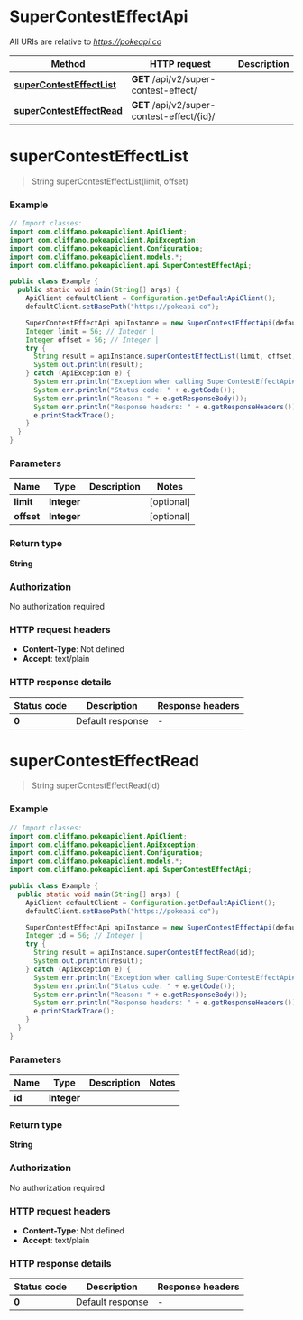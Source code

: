 # SuperContestEffectApi

All URIs are relative to *https://pokeapi.co*

Method | HTTP request | Description
------------- | ------------- | -------------
[**superContestEffectList**](SuperContestEffectApi.md#superContestEffectList) | **GET** /api/v2/super-contest-effect/ | 
[**superContestEffectRead**](SuperContestEffectApi.md#superContestEffectRead) | **GET** /api/v2/super-contest-effect/{id}/ | 


<a name="superContestEffectList"></a>
# **superContestEffectList**
> String superContestEffectList(limit, offset)



### Example
```java
// Import classes:
import com.cliffano.pokeapiclient.ApiClient;
import com.cliffano.pokeapiclient.ApiException;
import com.cliffano.pokeapiclient.Configuration;
import com.cliffano.pokeapiclient.models.*;
import com.cliffano.pokeapiclient.api.SuperContestEffectApi;

public class Example {
  public static void main(String[] args) {
    ApiClient defaultClient = Configuration.getDefaultApiClient();
    defaultClient.setBasePath("https://pokeapi.co");

    SuperContestEffectApi apiInstance = new SuperContestEffectApi(defaultClient);
    Integer limit = 56; // Integer | 
    Integer offset = 56; // Integer | 
    try {
      String result = apiInstance.superContestEffectList(limit, offset);
      System.out.println(result);
    } catch (ApiException e) {
      System.err.println("Exception when calling SuperContestEffectApi#superContestEffectList");
      System.err.println("Status code: " + e.getCode());
      System.err.println("Reason: " + e.getResponseBody());
      System.err.println("Response headers: " + e.getResponseHeaders());
      e.printStackTrace();
    }
  }
}
```

### Parameters

Name | Type | Description  | Notes
------------- | ------------- | ------------- | -------------
 **limit** | **Integer**|  | [optional]
 **offset** | **Integer**|  | [optional]

### Return type

**String**

### Authorization

No authorization required

### HTTP request headers

 - **Content-Type**: Not defined
 - **Accept**: text/plain

### HTTP response details
| Status code | Description | Response headers |
|-------------|-------------|------------------|
**0** | Default response |  -  |

<a name="superContestEffectRead"></a>
# **superContestEffectRead**
> String superContestEffectRead(id)



### Example
```java
// Import classes:
import com.cliffano.pokeapiclient.ApiClient;
import com.cliffano.pokeapiclient.ApiException;
import com.cliffano.pokeapiclient.Configuration;
import com.cliffano.pokeapiclient.models.*;
import com.cliffano.pokeapiclient.api.SuperContestEffectApi;

public class Example {
  public static void main(String[] args) {
    ApiClient defaultClient = Configuration.getDefaultApiClient();
    defaultClient.setBasePath("https://pokeapi.co");

    SuperContestEffectApi apiInstance = new SuperContestEffectApi(defaultClient);
    Integer id = 56; // Integer | 
    try {
      String result = apiInstance.superContestEffectRead(id);
      System.out.println(result);
    } catch (ApiException e) {
      System.err.println("Exception when calling SuperContestEffectApi#superContestEffectRead");
      System.err.println("Status code: " + e.getCode());
      System.err.println("Reason: " + e.getResponseBody());
      System.err.println("Response headers: " + e.getResponseHeaders());
      e.printStackTrace();
    }
  }
}
```

### Parameters

Name | Type | Description  | Notes
------------- | ------------- | ------------- | -------------
 **id** | **Integer**|  |

### Return type

**String**

### Authorization

No authorization required

### HTTP request headers

 - **Content-Type**: Not defined
 - **Accept**: text/plain

### HTTP response details
| Status code | Description | Response headers |
|-------------|-------------|------------------|
**0** | Default response |  -  |

